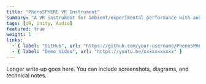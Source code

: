 ```yaml
---
title: "PhonoSPHERE VR Instrument"
summary: "A VR instrument for ambient/experimental performance with audio‑reactive visuals."
tags: [VR, Unity, Audio]
featured: true
weight: 1
links:
  - { label: "GitHub", url: "https://github.com/your-username/PhonoSPHERE" }
  - { label: "Demo Video", url: "https://youtu.be/xxxxxxxxxxx" }
---
```


Longer write‑up goes here. You can include screenshots, diagrams, and technical notes.
